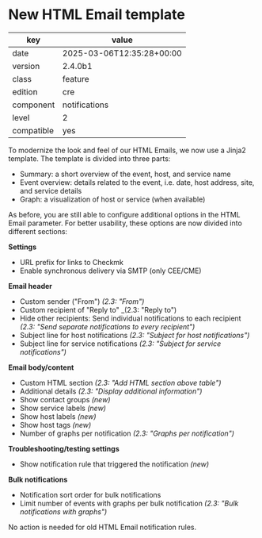 [//]: # (werk v2)
# New HTML Email template

key        | value
---------- | ---
date       | 2025-03-06T12:35:28+00:00
version    | 2.4.0b1
class      | feature
edition    | cre
component  | notifications
level      | 2
compatible | yes

To modernize the look and feel of our HTML Emails, we now use a Jinja2
template. The template is divided into three parts:

* Summary: a short overview of the event, host, and service name
* Event overview: details related to the event, i.e. date, host address, site, and service details
* Graph: a visualization of host or service (when available)

As before, you are still able to configure additional options in the HTML Email
parameter. For better usability, these options are now divided into different
sections:

**Settings**

* URL prefix for links to Checkmk
* Enable synchronous delivery via SMTP (only CEE/CME)

**Email header**

* Custom sender ("From") _(2.3: "From")_
* Custom recipient of "Reply to" _(2.3: "Reply to")
* Hide other recipients: Send individual notifications to each recipient _(2.3: "Send separate notifications to every recipient")_
* Subject line for host notifications _(2.3: "Subject for host notifications")_
* Subject line for service notifications _(2.3: "Subject for service notifications")_

**Email body/content**

* Custom HTML section _(2.3: "Add HTML section above table")_
* Additional details _(2.3: "Display additional information")_
* Show contact groups _(new)_
* Show service labels _(new)_
* Show host labels _(new)_
* Show host tags _(new)_
* Number of graphs per notification _(2.3: "Graphs per notification")_

**Troubleshooting/testing settings**

* Show notification rule that triggered the notification _(new)_

**Bulk notifications**

* Notification sort order for bulk notifications
* Limit number of events with graphs per bulk notification _(2.3: "Bulk notifications with graphs")_

No action is needed for old HTML Email notification rules.
